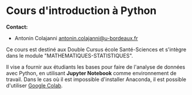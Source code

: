 # Cours d'introduction à Python

**Contact:** 

- Antonin Colajanni antonin.colajanni@u-bordeaux.fr

Ce cours est destiné aux Double Cursus école Santé-Sciences et s'intègre dans le module "MATHEMATIQUES-STATISTIQUES". 

Il vise a fournir aux étudiants les bases pour faire de l'analyse de données avec Python, en utilisant **Jupyter Notebook** comme environnement de travail. Dans le cas où il est impossible d'installer Anaconda, il est possible d'utiliser [Google Colab](https://colab.research.google.com). 
